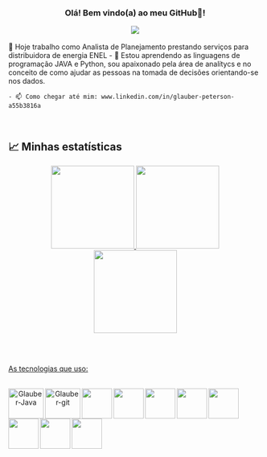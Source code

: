 






<div>
 <h3 align="center">
    Olá! Bem vindo(a) ao meu GitHub👋!
   
 
 <!-- PRESENTATION (GIF) -->
<div>
    <p align="center">
      <a href="https://github.com/DenverCoder1/readme-typing-svg"><img src="https://readme-typing-svg.herokuapp.com/?lines=Back-End%20Development and people analítycs!;Always%20learning%20new%20things!&font=Fira%20Code&center=true&width=440&height=45&color=#ADFF2FCenter=true&size=22"></a>
    </p>
</div>
</div>
🔭 Hoje trabalho como Analista de Planejamento prestando serviços para distribuidora de energia ENEL
	- 🌱 Estou aprendendo as linguagens de programação JAVA e Python, sou apaixonado pela área de analítycs e no conceito de como ajudar as pessoas na tomada de decisões orientando-se nos dados. 
 
	- 📫 Como chegar até mim: www.linkedin.com/in/glauber-peterson-a55b3816a

<br>

## :chart_with_upwards_trend: Minhas estatísticas

<div style="display: inline_block" align = "center">
  <a href="https://github.com/Glauber8289">
  <img height="165em" src="https://github-readme-stats-git-masterrstaa-rickstaa.vercel.app/api?username=Glauber8289&show_icons=true&theme=chartreuse-dark&include_all_commits=true&count_private=true"/>
  <img height="165em" src="https://github-readme-stats-git-masterrstaa-rickstaa.vercel.app/api/top-langs/?username=Glauber8289&layout=compact&langs_count=168&theme=chartreuse-dark"/>
          
</div>
</div>

</div>
</div>

<div align = "center">
<a href="https://git.io/streak-stats">
  <img height="165em" src="https://github-readme-streak-stats.herokuapp.com/?user=Glauber8289&theme=hacker"/> 
</div>

</div>
 
 <br><br>



As tecnologias que uso:
<div style="display: inline_block" align = "center"><br>
	 <img align="left"" alt="Glauber-Java" height="60" width="70" src="https://cdn.jsdelivr.net/gh/devicons/devicon/icons/java/java-original-wordmark.svg"/>
	  <img align="left" alt="Glauber-git" height="60" width="70" src="https://cdn.jsdelivr.net/gh/devicons/devicon/icons/github/github-original-wordmark.svg" />
	  <img align="left"  height="60" width="60" src="https://cdn.jsdelivr.net/gh/devicons/devicon/icons/spring/spring-original.svg" />
	    <img align="left"  height="60" width="60" src="https://cdn.jsdelivr.net/gh/devicons/devicon/icons/bootstrap/bootstrap-original.svg" />
           <img align="left"  height="60" width="60" src="https://cdn.jsdelivr.net/gh/devicons/devicon/icons/html5/html5-original.svg" />                                         <img align="left"  height="60" width="60" src="https://cdn.jsdelivr.net/gh/devicons/devicon/icons/css3/css3-original.svg"/>
	    <img align="left"  height="60" width="60" src="https://cdn.jsdelivr.net/gh/devicons/devicon/icons/git/git-original.svg"/>
	 <img align="left"  height="60" width="60" src="https://cdn.jsdelivr.net/gh/devicons/devicon/icons/mysql/mysql-original.svg"/>											 <img align="left"  height="60" width="60" src="https://cdn.jsdelivr.net/gh/devicons/devicon/icons/python/python-original-wordmark.svg" />
         <img align="left"  height="60" width="60"src="https://cdn.jsdelivr.net/gh/devicons/devicon/icons/angularjs/angularjs-original.svg" />
                    				   
																   
																      


       
       
     
